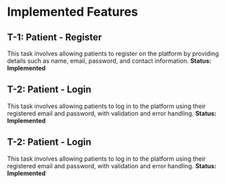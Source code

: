 # Implemented Features
## T-1: Patient - Register
This task involves allowing patients to register on the platform by providing details such as name, email, password, and contact information.
**Status: Implemented**

## T-2: Patient - Login
This task involves allowing patients to log in to the platform using their registered email and password, with validation and error handling.
**Status: Implemented**

## T-2: Patient - Login
This task involves allowing patients to log in to the platform using their registered email and password, with validation and error handling.
**Status: Implemented**

